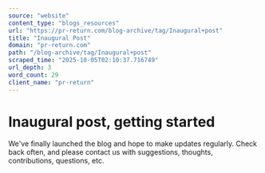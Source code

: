 ```yaml
---
source: "website"
content_type: "blogs_resources"
url: "https://pr-return.com/blog-archive/tag/Inaugural+post"
title: "Inaugural Post"
domain: "pr-return.com"
path: "/blog-archive/tag/Inaugural+post"
scraped_time: "2025-10-05T02:10:37.716749"
url_depth: 3
word_count: 29
client_name: "pr-return"
---
```


# Inaugural post, getting started

We've finally launched the blog and hope to make updates regularly. Check back often, and please contact us with suggestions, thoughts, contributions, questions, etc.